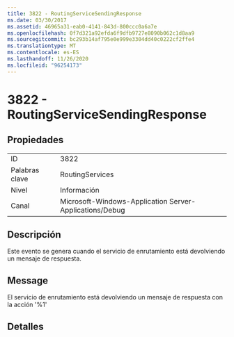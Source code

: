 ```yaml
---
title: 3822 - RoutingServiceSendingResponse
ms.date: 03/30/2017
ms.assetid: 46965a31-eab0-4141-843d-800ccc0a6a7e
ms.openlocfilehash: 0f7d321a92efda6f9dfb9727e8090b062c1d8aa9
ms.sourcegitcommit: bc293b14af795e0e999e3304dd40c0222cf2ffe4
ms.translationtype: MT
ms.contentlocale: es-ES
ms.lasthandoff: 11/26/2020
ms.locfileid: "96254173"
---
```

# <a name="3822---routingservicesendingresponse"></a>3822 - RoutingServiceSendingResponse

## <a name="properties"></a>Propiedades  
  
|||  
|-|-|  
|ID|3822|  
|Palabras clave|RoutingServices|  
|Nivel|Información|  
|Canal|Microsoft-Windows-Application Server-Applications/Debug|  
  
## <a name="description"></a>Descripción  

 Este evento se genera cuando el servicio de enrutamiento está devolviendo un mensaje de respuesta.  
  
## <a name="message"></a>Message  

 El servicio de enrutamiento está devolviendo un mensaje de respuesta con la acción '%1'  
  
## <a name="details"></a>Detalles
